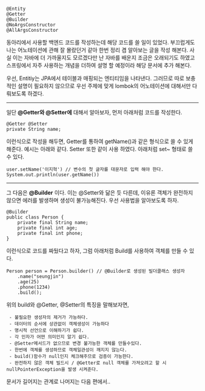 ```
@Entity
@Getter
@Builder
@NoArgsConstructor
@AllArgsConstructor
```

동아리에서 사용할 백엔드 코드를 작성하는데 해당 코드를 쓸 일이 있었다. 부끄럽게도 나는 어노테이션에 관해 잘 몰랐던거 같아 한번 정리 겸 알아보는 글을 작성 해본다. 사실 이는 자바에 더 가까울지도 모르겠다만 난 자바를 배운지 조금은 오래되기도 하였고 스프링에서 자주 사용하는 개념을 더하여 설명 할 예정이라 해당 문서에 추가 해본다.

우선, Entitiy는 JPA에서 테이블과 매핑되는 엔티티임을 나타낸다. 그러므로 따로 보충적인 설명이 필요하지 않으므로 우선 주제에 맞게 lombok의 어노테이션에 대해서만 다뤄보도록 하겠다.

---

일단 **@Getter와 @Setter에** 대해서 알아보자, 먼저 아래처럼 코드를 작성한다.

```
@Getter @Setter
private String name;
```

이런식으로 작성을 해두면, Getter를 통하여 getName()과 같은 형식으로 쓸 수 있게 해준다. 예시는 아래와 같다. Setter 또한 같이 사용 하였다. 아래처럼 set~ 형태로 쓸 수 있다.

```
user.setName('이지혁') // 변수의 첫 글자를 대문자로 입력 해야 한다.
System.out.println(user.getName())
```

---

그 다음은 **@Builder** 이다. 이는 @Setter와 닮은 듯 다른데,
이유론 객체가 완전하지 않으면 에러를 발생하며 생성이 불가능해진다.
우선 사용법을 알아보도록 하자.

```
@Builder
public class Person {
    private final String name;
    private final int age;
    private final int phone;
}
```

이런식으로 코드를 짜뒀다고 하자, 그럼 아래처럼 Build를 사용하여 객체를 만들 수 있다.

```
Person person = Person.builder() // @Builder로 생성된 빌더클래스 생성자
    .name("seungjin")
    .age(25)
    .phone(1234)
    .build();
```

위의 build와 @Getter, @Setter의 특징을 말해보자면,

```
 - 불필요한 생성자의 제거가 가능하다.
 - 데이터의 순서에 상관없이 객체생성이 가능하다
 - 명시적 선언으로 이해하기가 쉽다.
 - 각 인자가 어떤 의미인지 알기 쉽다.
 - @Setter메서드가 없으므로 변경 불가능한 객체를 만들수있다.
 - 한번에 객체를 생성하므로 객체일관성이 깨지지 않는다.
 - build()함수가 null인지 체크해주므로 검증이 가능한다.
 - 완전하지 않은 객체 빌드시 / @Getter로 null 객체를 가져오려고 할 시 nullPointerException을 발생 시켜준다.
```

문서가 길어지는 관계로 나머지는 다음 편에서..
